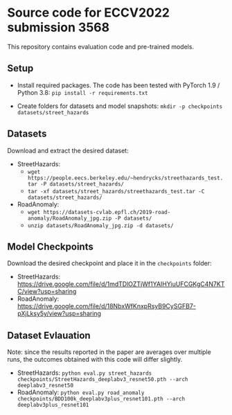 # Source code for ECCV2022 submission 3568
This repository contains evaluation code and pre-trained models.

## Setup
* Install required packages. The code has been tested with PyTorch 1.9 / Python 3.8:
   `pip install -r requirements.txt`

* Create folders for datasets and model snapshots:
`mkdir -p checkpoints datasets/street_hazards`

## Datasets
Download and extract the desired dataset:
* StreetHazards:
   * `wget https://people.eecs.berkeley.edu/~hendrycks/streethazards_test.tar -P datasets/street_hazards/`
   * `tar -xf datasets/street_hazards/streethazards_test.tar -C datasets/street_hazards/`
* RoadAnomaly:
   * `wget https://datasets-cvlab.epfl.ch/2019-road-anomaly/RoadAnomaly_jpg.zip -P datasets/`
   * `unzip datasets/RoadAnomaly_jpg.zip -d datasets/`

## Model Checkpoints
Download the desired checkpoint and place it in the `checkpoints` folder:
* StreetHazards: https://drive.google.com/file/d/1mdTDlOZTjWf1YAIHYiuUFCGKgC4N7KTC/view?usp=sharing
* RoadAnomaly: https://drive.google.com/file/d/18NbxWfKnxpRsyB9CySGFB7-pXjLksy5y/view?usp=sharing

## Dataset Evlauation
Note: since the results reported in the paper are averages over multiple runs, the outcomes obtained with this code will differ slightly.  
* StreetHazards: `python eval.py street_hazards checkpoints/StreetHazards_deeplabv3_resnet50.pth --arch deeplabv3_resnet50`
* RoadAnomaly: `python eval.py road_anomaly checkpoints/BDD100k_deeplabv3plus_resnet101.pth --arch deeplabv3plus_resnet101`
